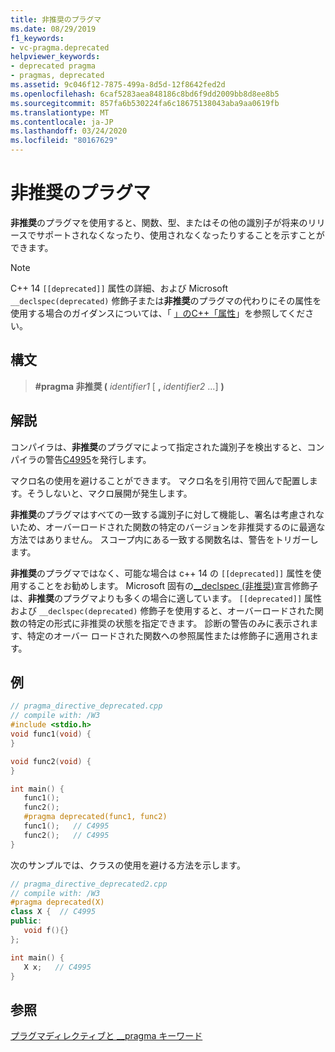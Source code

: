 ```yaml
---
title: 非推奨のプラグマ
ms.date: 08/29/2019
f1_keywords:
- vc-pragma.deprecated
helpviewer_keywords:
- deprecated pragma
- pragmas, deprecated
ms.assetid: 9c046f12-7875-499a-8d5d-12f8642fed2d
ms.openlocfilehash: 6caf5283aea848186c8bd6f9dd2009bb8d8ee8b5
ms.sourcegitcommit: 857fa6b530224fa6c18675138043aba9aa0619fb
ms.translationtype: MT
ms.contentlocale: ja-JP
ms.lasthandoff: 03/24/2020
ms.locfileid: "80167629"
---
```

# <a name="deprecated-pragma"></a>非推奨のプラグマ

**非推奨**のプラグマを使用すると、関数、型、またはその他の識別子が将来のリリースでサポートされなくなったり、使用されなくなったりすることを示すことができます。

> [!NOTE]
> C++ 14 `[[deprecated]]` 属性の詳細、および Microsoft `__declspec(deprecated)` 修飾子または**非推奨**のプラグマの代わりにその属性を使用する場合のガイダンスについては、「 [」のC++「属性](../cpp/attributes.md)」を参照してください。

## <a name="syntax"></a>構文

> **#pragma 非推奨 (** *identifier1* [ **,** *identifier2* ...] **)**

## <a name="remarks"></a>解説

コンパイラは、**非推奨**のプラグマによって指定された識別子を検出すると、コンパイラの警告[C4995](../error-messages/compiler-warnings/compiler-warning-level-3-c4995.md)を発行します。

マクロ名の使用を避けることができます。 マクロ名を引用符で囲んで配置します。そうしないと、マクロ展開が発生します。

**非推奨**のプラグマはすべての一致する識別子に対して機能し、署名は考慮されないため、オーバーロードされた関数の特定のバージョンを非推奨するのに最適な方法ではありません。 スコープ内にある一致する関数名は、警告をトリガーします。

**非推奨**のプラグマではなく、可能な場合は c++ 14 の `[[deprecated]]` 属性を使用することをお勧めします。 Microsoft 固有の[__declspec (非推奨)](../cpp/deprecated-cpp.md)宣言修飾子は、**非推奨**のプラグマよりも多くの場合に適しています。 `[[deprecated]]` 属性および `__declspec(deprecated)` 修飾子を使用すると、オーバーロードされた関数の特定の形式に非推奨の状態を指定できます。 診断の警告のみに表示されます、特定のオーバー ロードされた関数への参照属性または修飾子に適用されます。

## <a name="example"></a>例

```cpp
// pragma_directive_deprecated.cpp
// compile with: /W3
#include <stdio.h>
void func1(void) {
}

void func2(void) {
}

int main() {
   func1();
   func2();
   #pragma deprecated(func1, func2)
   func1();   // C4995
   func2();   // C4995
}
```

次のサンプルでは、クラスの使用を避ける方法を示します。

```cpp
// pragma_directive_deprecated2.cpp
// compile with: /W3
#pragma deprecated(X)
class X {  // C4995
public:
   void f(){}
};

int main() {
   X x;   // C4995
}
```

## <a name="see-also"></a>参照

[プラグマディレクティブと __pragma キーワード](../preprocessor/pragma-directives-and-the-pragma-keyword.md)
